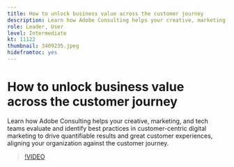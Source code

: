 ```yaml
---
title: How to unlock business value across the customer journey
description: Learn how Adobe Consulting helps your creative, marketing, and tech teams evaluate and identify best practices in customer-centric digital marketing to drive quantifiable results and great customer experiences, aligning your organization against the customer journey.
role: Leader, User
level: Intermediate
kt: 11122
thumbnail: 3409235.jpeg
hidefromtoc: yes
---
```

# How to unlock business value across the customer journey

Learn how Adobe Consulting helps your creative, marketing, and tech teams evaluate and identify best practices in customer-centric digital marketing to drive quantifiable results and great customer experiences, aligning your organization against the customer journey.

>[!VIDEO](https://video.tv.adobe.com/v/3409235/?quality=12&learn=on)
